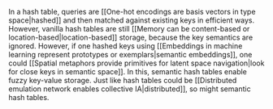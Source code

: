 ---
---

In a hash table, queries are [[One-hot encodings are basis vectors in type space|hashed]] and then matched against existing keys in efficient ways. However, vanilla hash tables are still [[Memory can be content-based or location-based|location-based]] storage, because the key semantics are ignored. However, if one hashed keys using [[Embeddings in machine learning represent prototypes or exemplars|semantic embeddings]], one could [[Spatial metaphors provide primitives for latent space navigation|look for close keys in semantic space]]. In this, semantic hash tables enable fuzzy key-value storage. Just like hash tables could be [[Distributed emulation network enables collective IA|distributed]], so might semantic hash tables.